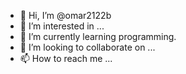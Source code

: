 - 👋 Hi, I’m @omar2122b
- 👀 I’m interested in ...
- 🌱 I’m currently learning programming.
- 💞️ I’m looking to collaborate on ...
- 📫 How to reach me ...

<!---
omar2122b/omar2122b is a ✨ special ✨ repository because its `README.md` (this file) appears on your GitHub profile.
You can click the Preview link to take a look at your changes.
--->
